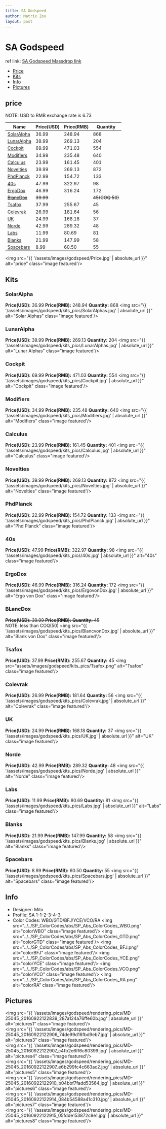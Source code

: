```yaml
---
title: SA Godspeed
author: Matrix Zou
layout: post
---
```


# SA Godspeed

ref link: [SA Godspeed Massdrop link](https://www.massdrop.com/buy/godspeed-custom-sa-keycap-set)

* [Price](#price)  
* [Kits](#kits)  
* [Info](#info)
* [Pictures](#pictures)

## price  
NOTE: USD to RMB exchange rate is 6.73

| Name          | Price(USD)    | Price(RMB)  | Quantity |
| ------------- | ------------- | ----------- | -------- |
|[SolarAlpha](#solaralpha)|36.99|248.94|868|
|[LunarAlpha](#lunaralpha)|39.99|269.13|204|
|[Cockpit](#cockpit)|69.99|471.03|554|
|[Modifiers](#modifiers)|34.99|235.48|640|
|[Calculus](#calculus)|23.99|161.45|401|
|[Novelties](#novelties)|39.99|269.13|872|
|[PhdPlanck](#phdplanck)|22.99|154.72|133|
|[40s](#40s)|47.99|322.97|98|
|[ErgoDox](#ergodox)|46.99|316.24|172|
|[~~BlancDox~~](#blancdox)|~~39.99~~||~~45(COQ 50)~~|
|[Tsafox](#tsafox)|37.99|255.67|45|
|[Colevrak](#colevrak)|26.99|181.64|56|
|[UK](#uk)|24.99|168.18|37|
|[Norde](#norde)|42.99|289.32|48|
|[Labs](#labs)|11.99|80.69|81|
|[Blanks](#blanks)|21.99|147.99|58|
|[Spacebars](#spacebars)|8.99|60.50|55|

<img src="{{ '/assets/images/godspeed/Price.jpg' | absolute_url }}" alt="price" class="image featured'/>

## Kits
### SolarAlpha
**Price(USD):** 36.99	**Price(RMB):** 248.94	**Quantity:** 868
<img src="{{ '/assets/images/godspeed/kits_pics/SolarAlphas.jpg' | absolute_url }}" alt="Solar Alphas" class="image featured'/>

### LunarAlpha
**Price(USD):** 39.99	**Price(RMB):** 269.13	**Quantity:** 204
<img src="{{ '/assets/images/godspeed/kits_pics/LunarAlphas.jpg' | absolute_url }}" alt="Lunar Alphas" class="image featured'/>

### Cockpit
**Price(USD):** 69.99	**Price(RMB):** 471.03	**Quantity:** 554
<img src="{{ '/assets/images/godspeed/kits_pics/Cockpit.jpg' | absolute_url }}" alt="Cockpit" class="image featured'/>

### Modifiers
**Price(USD):** 34.99	**Price(RMB):** 235.48	**Quantity:** 640
<img src="{{ '/assets/images/godspeed/kits_pics/Modifiers.jpg' | absolute_url }}" alt="Modifiers" class="image featured'/>

### Calculus
**Price(USD):** 23.99	**Price(RMB):** 161.45	**Quantity:** 401
<img src="{{ '/assets/images/godspeed/kits_pics/Calculus.jpg' | absolute_url }}" alt="Calculus" class="image featured'/>

### Novelties
**Price(USD):** 39.99	**Price(RMB):** 269.13	**Quantity:** 872
<img src="{{ '/assets/images/godspeed/kits_pics/Novelties.jpg' | absolute_url }}" alt="Novelties" class="image featured'/>

### PhdPlanck
**Price(USD):** 22.99	**Price(RMB):** 154.72	**Quantity:** 133
<img src="{{ '/assets/images/godspeed/kits_pics/PhdPlanck.jpg' | absolute_url }}" alt="Phd Planck" class="image featured'/>

### 40s
**Price(USD):** 47.99	**Price(RMB):** 322.97	**Quantity:** 98
<img src="{{ '/assets/images/godspeed/kits_pics/40s.jpg' | absolute_url }}" alt="40s" class="image featured'/>

### ErgoDox
**Price(USD):** 46.99	**Price(RMB):** 316.24	**Quantity:** 172
<img src="{{ '/assets/images/godspeed/kits_pics/ErgovonDox.jpg' | absolute_url }}" alt="Ergo von Dox" class="image featured'/>

### ~~BLancDox~~
~~**Price(USD):** 39.99	**Price(RMB):** 	**Quantity:** 45~~    
NOTE: less than COQ(50)
<img src="{{ '/assets/images/godspeed/kits_pics/BlancvonDox.jpg' | absolute_url }}" alt="Blank von Dox" class="image featured'/>

### Tsafox
**Price(USD):** 37.99	**Price(RMB):** 255.67	**Quantity:** 45
<img src="assets/images/godspeed/kits_pics/Tsafox.png" alt="Tsafox" class="image featured'/>

### Colevrak
**Price(USD):** 26.99	**Price(RMB):** 181.64	**Quantity:** 56
<img src="{{ '/assets/images/godspeed/kits_pics/Colevrak.jpg' | absolute_url }}" alt="Colevrak" class="image featured'/>

### UK
**Price(USD):** 24.99	**Price(RMB):** 168.18	**Quantity:** 37
<img src="{{ '/assets/images/godspeed/kits_pics/UK.jpg' | absolute_url }}" alt="UK" class="image featured'/>

### Norde
**Price(USD):** 42.99	**Price(RMB):** 289.32	**Quantity:** 48
<img src="{{ '/assets/images/godspeed/kits_pics/Norde.jpg' | absolute_url }}" alt="Norde" class="image featured'/>

### Labs
**Price(USD):** 11.99	**Price(RMB):** 80.69	**Quantity:** 81
<img src="{{ '/assets/images/godspeed/kits_pics/Labs.jpg' | absolute_url }}" alt="Labs" class="image featured'/>

### Blanks
**Price(USD):** 21.99	**Price(RMB):** 147.99	**Quantity:** 58
<img src="{{ '/assets/images/godspeed/kits_pics/Blanks.jpg' | absolute_url }}" alt="Blanks" class="image featured'/>

### Spacebars
**Price(USD):** 8.99	**Price(RMB):** 60.50	**Quantity:** 55
<img src="{{ '/assets/images/godspeed/kits_pics/Spacebars.jpg' | absolute_url }}" alt="Spacebars" class="image featured'/>

## Info
* Designer: Mito
* Profile: SA 1-1-2-3-4-3
* Color Codes: WBO/GTD/BFJ/YCE/VCO/RA
<img src="../../SP_ColorCodes/abs/SP_Abs_ColorCodes_WBO.png" alt="colorWBO" class="image featured'/>
<img src="../../SP_ColorCodes/abs/SP_Abs_ColorCodes_GTD.png" alt="colorGTD" class="image featured'/>
<img src="../../SP_ColorCodes/abs/SP_Abs_ColorCodes_BFJ.png" alt="colorBFJ" class="image featured'/>
<img src="../../SP_ColorCodes/abs/SP_Abs_ColorCodes_YCE.png" alt="colorYCE" class="image featured'/>
<img src="../../SP_ColorCodes/abs/SP_Abs_ColorCodes_VCO.png" alt="colorVCO" class="image featured'/>
<img src="../../SP_ColorCodes/abs/SP_Abs_ColorCodes_RA.png" alt="colorRA" class="image featured'/>

## Pictures  
<img src="{{ '/assets/images/godspeed/rendering_pics/MD-25045_20160922122839_287a124a76ffe60b.jpg' | absolute_url }}" alt="pictures1" class="image featured'/>  
<img src="{{ '/assets/images/godspeed/rendering_pics/MD-25045_20160922122906_74de99d16fbd9eb7.jpg' | absolute_url }}" alt="pictures3" class="image featured'/>  
<img src="{{ '/assets/images/godspeed/rendering_pics/MD-25045_20160922122907_c4fb2e6ff6c80399.jpg' | absolute_url }}" alt="pictures4" class="image featured'/>  
<img src="{{ '/assets/images/godspeed/rendering_pics/MD-25045_20160922122907_e6b299fc4c663ac2.jpg' | absolute_url }}" alt="pictures5" class="image featured'/>  
<img src="{{ '/assets/images/godspeed/rendering_pics/MD-25045_20160922122910_b04bbf7fadd53564.jpg' | absolute_url }}" alt="pictures6" class="image featured'/>  
<img src="{{ '/assets/images/godspeed/rendering_pics/MD-25045_20160922122914_084b54588a41c310.jpg' | absolute_url }}" alt="pictures7" class="image featured'/>  
<img src="{{ '/assets/images/godspeed/rendering_pics/MD-25045_20160922122915_05fdde153872c9e1.jpg' | absolute_url }}" alt="pictures8" class="image featured'/>  
